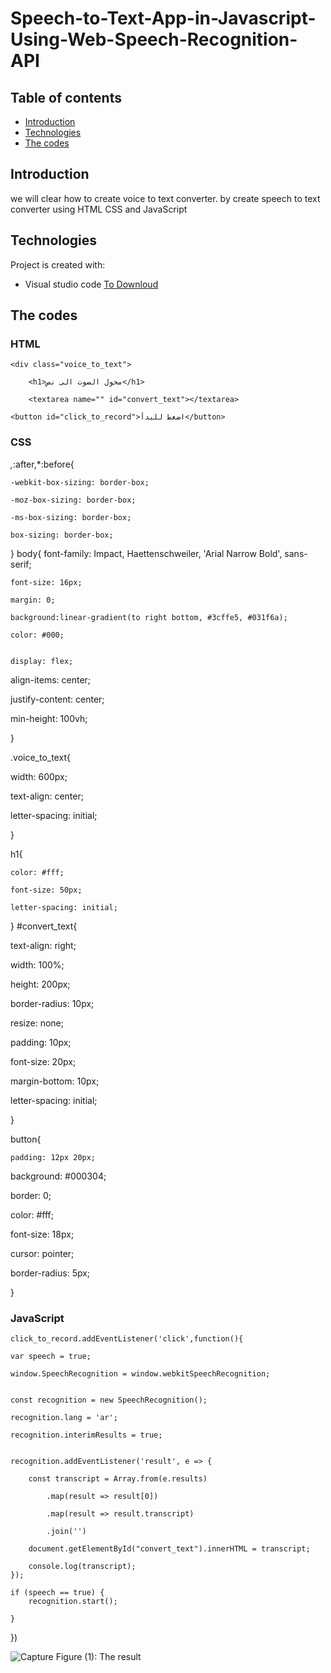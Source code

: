 # Speech-to-Text-App-in-Javascript-Using-Web-Speech-Recognition-API



## Table of contents
* [Introduction](#Introduction)
* [Technologies](#technologies)
* [The codes](#the-codes)




## Introduction

 we will clear how to create voice to text converter. by create speech to text converter using HTML CSS and JavaScript


## Technologies
Project is created with:
* Visual studio code  [To Downloud](https://code.visualstudio.com/)
	
## The codes

### HTML

<!DOCTYPE html>

<html lang="ar">

<head>

<meta charset="utf-8">

<meta name="viewport" content="initial-scale=1.0, maximum-scale=1.0, user-scalable=1">

<title>Home</title>

<link rel="stylesheet" type="text/css" href="style.css">

</head>

<body>

	<div class="voice_to_text"> 
	
		<h1>محول الصوت الى نص</h1>
		
        <textarea name="" id="convert_text"></textarea>
	
    <button id="click_to_record">اضغط للبدأ</button>
    
  </div>



<script type="text/javascript" src="script.js"></script>

</body>

</html>


   
    
### CSS

*,*:after,*:before{

	-webkit-box-sizing: border-box;
	
	-moz-box-sizing: border-box;
	
	-ms-box-sizing: border-box;
	
	box-sizing: border-box;
	
}
body{
	font-family: Impact, Haettenschweiler, 'Arial Narrow Bold', sans-serif;
	
	font-size: 16px;
	
	margin: 0;
	
	background:linear-gradient(to right bottom, #3cffe5, #031f6a);
	
	color: #000;
	
	
	display: flex;

  align-items: center;
  
  justify-content: center;
  
  min-height: 100vh;
  
}

.voice_to_text{

  width: 600px;
  
  text-align: center;
  
  letter-spacing: initial;
  
}

h1{

	color: #fff;
	
	font-size: 50px;
	
    letter-spacing: initial;
    
}
#convert_text{

  text-align: right;  
  
  width: 100%;
  
  height: 200px;
  
  border-radius: 10px;
  
  resize: none;
  
  padding: 10px;
  
  font-size: 20px;
  
  margin-bottom: 10px;
  
  letter-spacing: initial;
  
}

button{

	padding: 12px 20px;
	
  background: #000304;
  
  border: 0;
  
  color: #fff;
  
  font-size: 18px;
  
  cursor: pointer;
  
  border-radius: 5px;
  
}


  

### JavaScript

    click_to_record.addEventListener('click',function(){
    
    var speech = true;
    
    window.SpeechRecognition = window.webkitSpeechRecognition;
    

    const recognition = new SpeechRecognition();
    
    recognition.lang = 'ar';
    
    recognition.interimResults = true;
    

    recognition.addEventListener('result', e => {
    
        const transcript = Array.from(e.results)
	
            .map(result => result[0])
	    
            .map(result => result.transcript)
	    
            .join('')

        document.getElementById("convert_text").innerHTML = transcript;
	
        console.log(transcript);
    });
    
    if (speech == true) {
        recognition.start();
    
    }
    
})

![Capture](https://user-images.githubusercontent.com/64277741/180607258-9e2c643d-a29e-48a7-b0a1-475ab01ad6b9.PNG)
Figure (1): The result 
